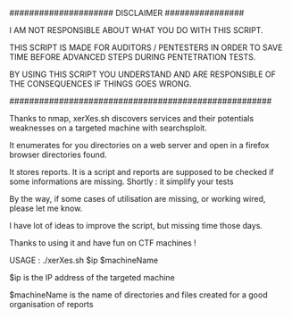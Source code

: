 ##################### DISCLAIMER ################

I AM NOT RESPONSIBLE ABOUT WHAT YOU DO WITH THIS SCRIPT.

THIS SCRIPT IS MADE FOR AUDITORS / PENTESTERS IN ORDER TO SAVE TIME BEFORE ADVANCED STEPS DURING PENTETRATION TESTS.

BY USING THIS SCRIPT YOU UNDERSTAND AND ARE RESPONSIBLE OF THE CONSEQUENCES IF THINGS GOES WRONG.

#####################################################

Thanks to nmap, xerXes.sh discovers services and their potentials weaknesses on a targeted machine with searchsploit. 

It enumerates for you directories on a web server and open in a firefox browser directories found.

It stores reports. It is a script and reports are supposed to be checked if some informations are missing.
Shortly : it simplify your tests

By the way, if some cases of utilisation are missing, or working wired, please let me know.

I have lot of ideas to improve the script, but missing time those days. 

Thanks to using it and have fun on CTF machines !

USAGE :
./xerXes.sh $ip $machineName

$ip is the IP address of the targeted machine

$machineName is the name of directories and files created for a good organisation of reports  
